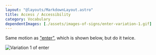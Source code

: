 ```yaml
---
layout: "@layouts/MarkdownLayout.astro"
title: Access / Accessibility
category: Vocabulary
dependentImages: [./assets/images-of-signs/enter-variation-1.gif]
---
```


Same motion as ["enter"](./enter),
which is shown below, but do it twice.

![Variation 1 of enter](@signs/enter-variation-1.gif)
